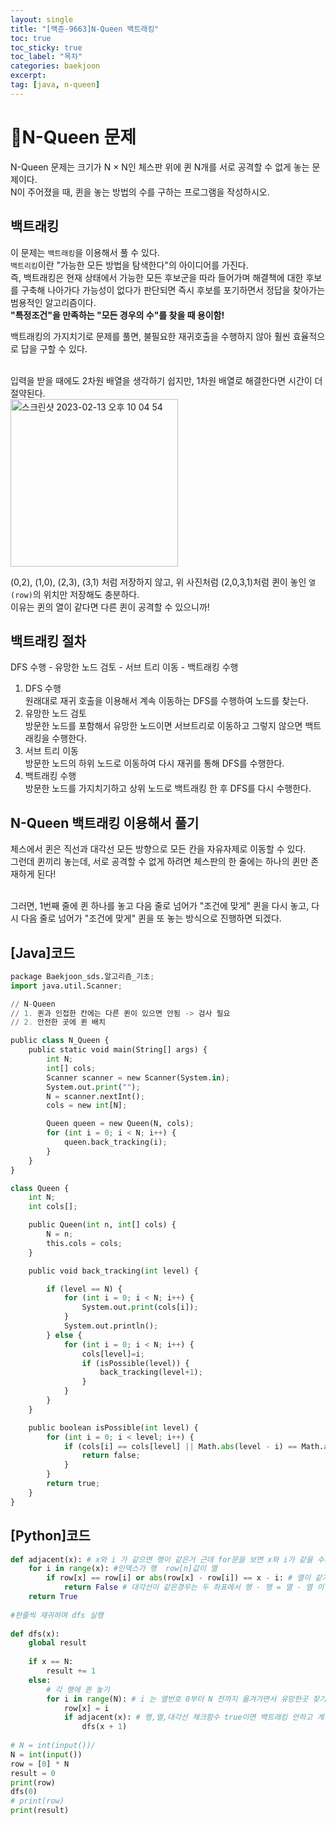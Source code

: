 ```yaml
---
layout: single
title: "[백준-9663]N-Queen 백트래킹"
toc: true
toc_sticky: true
toc_label: "목차"
categories: baekjoon
excerpt: 
tag: [java, n-queen]
---
```


# 📘N-Queen 문제
N-Queen 문제는 크기가 N × N인 체스판 위에 퀸 N개를 서로 공격할 수 없게 놓는 문제이다.  
N이 주어졌을 때, 퀸을 놓는 방법의 수를 구하는 프로그램을 작성하시오.  

## 백트래킹
이 문제는 `백트래킹`을 이용해서 풀 수 있다.  
`백트리킹`이란 "가능한 모든 방법을 탐색한다"의 아이디어를 가진다.  
즉, 백트래킹은 현재 상태에서 가능한 모든 후보군을 따라 들어가며 해결책에 대한 후보를 구축해 나아가다 가능성이 없다가 판단되면 즉시 후보를 포기하면서 정답을 찾아가는 범용적인 알고리즘이다.  
****"특정조건"을 만족하는 "모든 경우의 수"를 찾을 때 용이함!****
<br>

백트래킹의 가지치기로 문제를 풀면, 불필요한 재귀호출을 수행하지 않아 훨씬 효율적으로 답을 구할 수 있다.  
<br>

입력을 받을 때에도 2차원 배열을 생각하기 쉽지만, 1차원 배열로 해결한다면 시간이 더 절약된다.  
<img width="268" alt="스크린샷 2023-02-13 오후 10 04 54" src="https://user-images.githubusercontent.com/104587537/218466040-459778f8-82d1-4617-80fc-48e7b5ad9dc4.png">  

(0,2), (1,0), (2,3), (3,1) 처럼 저장하지 않고, 위 사진처럼 (2,0,3,1)처럼 퀸이 놓인 `열(row)`의 위치만 저장해도 충분하다.  
이유는 퀸의 열이 같다면 다른 퀸이 공격할 수 있으니까!  

## 백트래킹 절차
DFS 수행 - 유망한 노드 검토 - 서브 트리 이동 - 백트래킹 수행  
1. DFS 수행  
원래대로 재귀 호출을 이용해서 계속 이동하는 DFS를 수행하여 노드를 찾는다.  
2. 유망한 노드 검토  
방문한 노드를 포함해서 유망한 노드이면 서브트리로 이동하고 그렇지 않으면 백트래킹을 수행한다.  
3. 서브 트리 이동  
방문한 노드의 하위 노드로 이동하여 다시 재귀를 통해 DFS를 수행한다.  
4. 백트래킹 수행  
방문한 노드를 가지치기하고 상위 노드로 백트래킹 한 후 DFS를 다시 수행한다.  


## N-Queen 백트래킹 이용해서 풀기
체스에서 퀸은 직선과 대각선 모든 방향으로 모든 칸을 자유자제로 이동할 수 있다.  
그런데 퀸끼리 놓는데, 서로 공격할 수 없게 하려면 체스판의 한 줄에는 하나의 퀸만 존재하게 된다!  
<br>
 
그러면, 1번째 줄에 퀸 하나를 놓고 다음 줄로 넘어가 "조건에 맞게" 퀸을 다시 놓고, 다시 다음 줄로 넘어가 "조건에 맞게" 퀸을 또 놓는 방식으로 진행하면 되겠다.  

## [Java]코드
```python
package Baekjoon_sds.알고리즘_기초;
import java.util.Scanner;

// N-Queen
// 1. 퀸과 인접한 칸에는 다른 퀸이 있으면 안됨 -> 검사 필요
// 2. 안전한 곳에 퀸 배치

public class N_Queen {
    public static void main(String[] args) {
        int N;
        int[] cols;
        Scanner scanner = new Scanner(System.in);
        System.out.print("");
        N = scanner.nextInt();
        cols = new int[N];

        Queen queen = new Queen(N, cols);
        for (int i = 0; i < N; i++) {
            queen.back_tracking(i);
        }
    }
}

class Queen {
    int N;
    int cols[];

    public Queen(int n, int[] cols) {
        N = n;
        this.cols = cols;
    }

    public void back_tracking(int level) {

        if (level == N) {
            for (int i = 0; i < N; i++) {
                System.out.print(cols[i]);
            }
            System.out.println();
        } else {
            for (int i = 0; i < N; i++) {
                cols[level]=i;
                if (isPossible(level)) {
                    back_tracking(level+1);
                }
            }
        }
    }

    public boolean isPossible(int level) {
        for (int i = 0; i < level; i++) {
            if (cols[i] == cols[level] || Math.abs(level - i) == Math.abs(cols[level] - cols[i])) {
                return false;
            }
        }
        return true;
    }
}
```

## [Python]코드
```python
def adjacent(x): # x와 i 가 같으면 행이 같은거 근데 for문을 보면 x와 i가 같을 수가 없다.
    for i in range(x): #인덱스가 행  row[n]값이 열
        if row[x] == row[i] or abs(row[x] - row[i]) == x - i: # 열이 같거나 대각선이 같으면 false
            return False # 대각선이 같은경우는 두 좌표에서 행 - 행 = 열 - 열 이 같으면 두개는 같은 대각선상에 있다.
    return True
 
#한줄씩 재귀하며 dfs 실행
 
def dfs(x):
    global result
 
    if x == N:
        result += 1
    else:
        # 각 행에 퀸 놓기
        for i in range(N): # i 는 열번호 0부터 N 전까지 옮겨가면서 유망한곳 찾기
            row[x] = i
            if adjacent(x): # 행,열,대각선 체크함수 true이면 백트래킹 안하고 계속 진행
                dfs(x + 1)
 
# N = int(input())/
N = int(input())
row = [0] * N
result = 0
print(row)
dfs(0)
# print(row)
print(result)
```